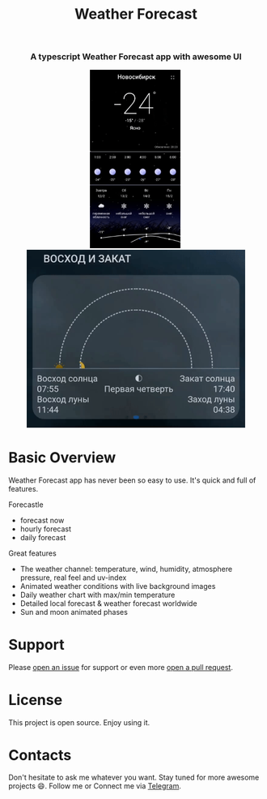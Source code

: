 <h1 align=center>
 Weather Forecast
  <br>
    <img width=150 src="https://img.icons8.com/doodle/512/000000/apple-weather.png" alt=""/>
  <br>
</h1>  

<h3 align=center>A typescript Weather Forecast app with awesome UI</h3>
<div style="text-align: center;">
<span > <img width=179 src="readme/main_frame.gif" alt=""/></span>  
<span > <img width=300 src="readme/hour_daily.gif" alt=""/></span> 
<span > <img width=432 src="readme/sum_moon.gif" alt=""/></span>
</div>

# Basic Overview  
Weather Forecast app has never been so easy to use. It's quick and full of features.  

Forecastle
- forecast now
- hourly forecast
- daily forecast

Great features
- The weather channel: temperature, wind, humidity, atmosphere pressure, real feel and uv-index
- Animated weather conditions with live background images
- Daily weather chart with max/min temperature
- Detailed local forecast & weather forecast worldwide
- Sun and moon animated phases


# Support
Please [open an issue](https://github.com/rodionbgd/weather/issues) for support or even more [open a pull request](https://github.com/rodionbgd/weather/pulls).



# License
This project is open source. Enjoy using it.


# Contacts
Don't hesitate to ask me whatever you want. Stay tuned for more awesome projects :smile:. Follow me or Connect me via <a href="https://t.me/rodionbgd">Telegram</a>.
